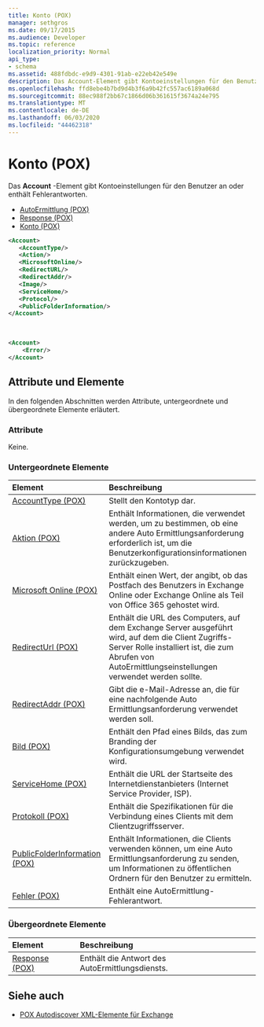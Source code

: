 ```yaml
---
title: Konto (POX)
manager: sethgros
ms.date: 09/17/2015
ms.audience: Developer
ms.topic: reference
localization_priority: Normal
api_type:
- schema
ms.assetid: 488fdbdc-e9d9-4301-91ab-e22eb42e549e
description: Das Account-Element gibt Kontoeinstellungen für den Benutzer an oder enthält Fehlerantworten.
ms.openlocfilehash: ffd8ebe4b7bd9d4b3f6a9b42fc557ac6189a068d
ms.sourcegitcommit: 88ec988f2bb67c1866d06b361615f3674a24e795
ms.translationtype: MT
ms.contentlocale: de-DE
ms.lasthandoff: 06/03/2020
ms.locfileid: "44462318"
---
```

# <a name="account-pox"></a>Konto (POX)

Das **Account** -Element gibt Kontoeinstellungen für den Benutzer an oder enthält Fehlerantworten. 
  
- [AutoErmittlung (POX)](autodiscover-pox.md)
- [Response (POX)](response-pox.md)
- [Konto (POX)](account-pox.md)
  
```XML
<Account>
   <AccountType/>
   <Action/>
   <MicrosoftOnline/>
   <RedirectURL/>
   <RedirectAddr/>
   <Image/>
   <ServiceHome/>
   <Protocol/>
   <PublicFolderInformation/>
</Account>
```

<br/>

```XML
<Account> 
    <Error/> 
</Account>
```

## <a name="attributes-and-elements"></a>Attribute und Elemente

In den folgenden Abschnitten werden Attribute, untergeordnete und übergeordnete Elemente erläutert.
  
### <a name="attributes"></a>Attribute

Keine.
  
### <a name="child-elements"></a>Untergeordnete Elemente

|**Element**|**Beschreibung**|
|:-----|:-----|
|[AccountType (POX)](accounttype-pox.md) <br/> |Stellt den Kontotyp dar.  <br/> |
|[Aktion (POX)](action-pox.md) <br/> |Enthält Informationen, die verwendet werden, um zu bestimmen, ob eine andere Auto Ermittlungsanforderung erforderlich ist, um die Benutzerkonfigurationsinformationen zurückzugeben.  <br/> |
|[Microsoft Online (POX)](microsoftonline-pox.md) <br/> |Enthält einen Wert, der angibt, ob das Postfach des Benutzers in Exchange Online oder Exchange Online als Teil von Office 365 gehostet wird.  <br/> |
|[RedirectUrl (POX)](redirecturl-pox.md) <br/> |Enthält die URL des Computers, auf dem Exchange Server ausgeführt wird, auf dem die Client Zugriffs-Server Rolle installiert ist, die zum Abrufen von AutoErmittlungseinstellungen verwendet werden sollte.  <br/> |
|[RedirectAddr (POX)](redirectaddr-pox.md) <br/> |Gibt die e-Mail-Adresse an, die für eine nachfolgende Auto Ermittlungsanforderung verwendet werden soll.  <br/> |
|[Bild (POX)](image-pox.md) <br/> |Enthält den Pfad eines Bilds, das zum Branding der Konfigurationsumgebung verwendet wird.  <br/> |
|[ServiceHome (POX)](servicehome-pox.md) <br/> |Enthält die URL der Startseite des Internetdienstanbieters (Internet Service Provider, ISP).  <br/> |
|[Protokoll (POX)](protocol-pox.md) <br/> |Enthält die Spezifikationen für die Verbindung eines Clients mit dem Clientzugriffsserver.  <br/> |
|[PublicFolderInformation (POX)](publicfolderinformation-pox.md) <br/> |Enthält Informationen, die Clients verwenden können, um eine Auto Ermittlungsanforderung zu senden, um Informationen zu öffentlichen Ordnern für den Benutzer zu ermitteln.  <br/> |
|[Fehler (POX)](error-pox.md) <br/> |Enthält eine AutoErmittlung-Fehlerantwort.  <br/> |
   
### <a name="parent-elements"></a>Übergeordnete Elemente

|**Element**|**Beschreibung**|
|:-----|:-----|
|[Response (POX)](response-pox.md) <br/> |Enthält die Antwort des AutoErmittlungsdiensts.  <br/> |
   
## <a name="see-also"></a>Siehe auch

- [POX Autodiscover XML-Elemente für Exchange](pox-autodiscover-xml-elements-for-exchange.md)

